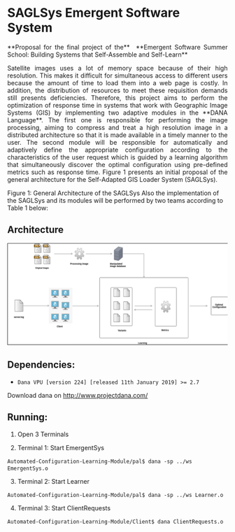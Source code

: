 # SAGLSys Emergent Software System

<p align="justify"> **Proposal for the final project of the** ​ **Emergent Software Summer School:
Building Systems that Self-Assemble and Self-Learn** </p>

<p align="justify"> Satellite images uses a lot of memory space because of their high resolution. This makes it difficult for simultaneous access to different users because the amount of time to load them into a web page is costly. In addition, the distribution of resources to meet these requisition demands still presents deficiencies. Therefore, this project aims to perform the optimization of response time in systems that work with Geographic Image Systems (GIS) by implementing two adaptive modules in the **DANA Language**. 
The first one is responsible for performing the image processing, aiming to compress and treat a high resolution image in a distributed architecture so that it is made available in a timely manner to the user. The second module will be responsible for automatically and adaptively define the appropriate configuration according to the characteristics of the user request which is guided by a learning algorithm that simultaneously discover the optimal configuration using pre-defined metrics such as response time. Figure 1 presents an initial proposal of the general architecture for the Self-Adapted GIS Loader System (SAGLSys). </p>

Figure 1: General Architecture of the SAGLSys
Also the implementation of the SAGLSys and its modules will be performed by two
teams according to Table 1 below:

## Architecture
![alt tag](https://github.com/maikynata/Emergent-Software-Systems/raw/master/Automated-Configuration-Learning-Module/architecture/arch.png)


## Dependencies:
 - `Dana VPU [version 224] [released 11th January 2019] >= 2.7`

Download dana on http://www.projectdana.com/

## Running:
 1. Open 3 Terminals

 2. Terminal 1: Start EmergentSys
 ```
 Automated-Configuration-Learning-Module/pal$ dana -sp ../ws EmergentSys.o
 ```
 3. Terminal 2: Start Learner
 ```
 Automated-Configuration-Learning-Module/pal$ dana -sp ../ws Learner.o
 ```
 4. Terminal 3: Start ClientRequests
 ```
 Automated-Configuration-Learning-Module/Client$ dana ClientRequests.o
 ```
